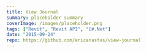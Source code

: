 ```yaml
---
title: View Journal
summary: placeholder summary
coverImage: /images/placeholder.png
tags: ["Revit", "Revit API", "C#.Net"]
date: "2015-09-24"
repo: https://github.com/ericanastas/view-journal
---
```

